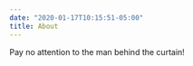 ```yaml
---
date: "2020-01-17T10:15:51-05:00"
title: About
---
```


Pay no attention to the man behind the curtain!
